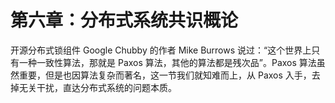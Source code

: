 # 第六章：分布式系统共识概论

开源分布式锁组件 Google Chubby 的作者 Mike Burrows 说过：“这个世界上只有一种一致性算法，那就是 Paxos 算法，其他的算法都是残次品”。Paxos 算法虽然重要，但是也因算法复杂而著名，这一节我们就知难而上，从 Paxos 入手，去掉无关干扰，直达分布式系统的问题本质。